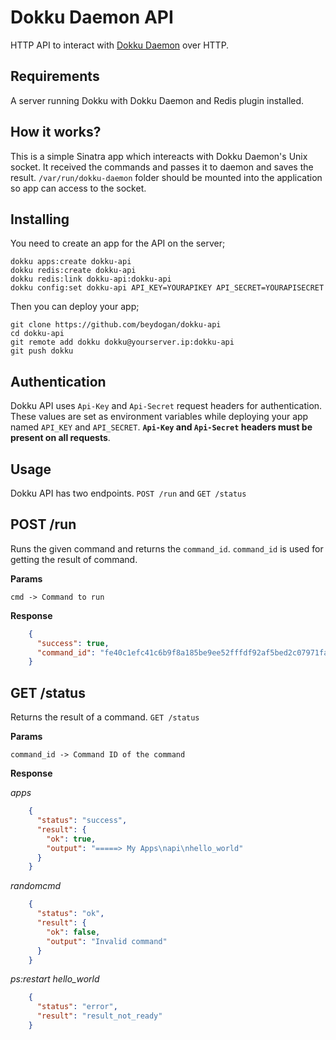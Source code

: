 # Dokku Daemon API

HTTP API to interact with  [Dokku Daemon](https://github.com/dokku/dokku-daemon) over HTTP.

## Requirements 

A server running Dokku with Dokku Daemon and Redis plugin installed.

## How it works?

This is a simple Sinatra app which intereacts with Dokku Daemon's Unix socket. It received the commands and passes it to daemon and saves the result. `/var/run/dokku-daemon` folder should be mounted into the application so app can access to the socket.

## Installing

You need to create an app for the API on the server;

    dokku apps:create dokku-api
    dokku redis:create dokku-api
    dokku redis:link dokku-api:dokku-api
    dokku config:set dokku-api API_KEY=YOURAPIKEY API_SECRET=YOURAPISECRET
    
Then you can deploy your app;

    git clone https://github.com/beydogan/dokku-api
    cd dokku-api
    git remote add dokku dokku@yourserver.ip:dokku-api
    git push dokku


## Authentication

Dokku API uses `Api-Key` and `Api-Secret` request headers for authentication. These values are set as environment variables while deploying your app named `API_KEY` and `API_SECRET`. **`Api-Key` and `Api-Secret` headers must be present on all requests**.

## Usage

Dokku API has two endpoints. `POST /run` and `GET /status`

## POST /run

Runs the given command and returns the `command_id`. `command_id` is used for getting the result of command.

**Params**

    cmd -> Command to run
    
**Response** 

```json
    {
      "success": true,
      "command_id": "fe40c1efc41c6b9f8a185be9ee52fffdf92af5bed2c07971fa38cf237be84f4e"
    }
```


## GET /status

Returns the result of a command. 
`GET /status`

**Params**

    command_id -> Command ID of the command
    
**Response** 
    
*apps*

```json
    {
      "status": "success",
      "result": {
        "ok": true,
        "output": "=====> My Apps\napi\nhello_world"
      }
    }
```

*randomcmd*

```json
    {
      "status": "ok",
      "result": {
        "ok": false,
        "output": "Invalid command"
      }
    }
```    
*ps:restart hello_world*

```json
    {
      "status": "error",
      "result": "result_not_ready"
    }
```
